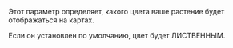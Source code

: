 Этот параметр определяет, какого цвета ваше растение будет отображаться на картах. 

Если он установлен по умолчанию, цвет будет ЛИСТВЕННЫМ.